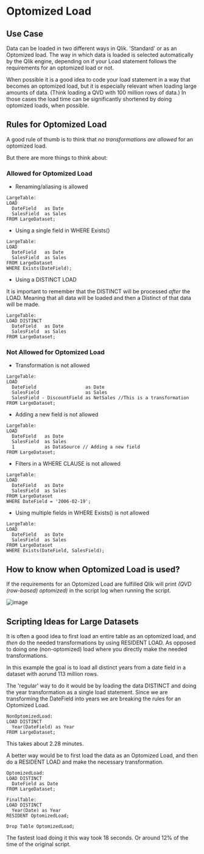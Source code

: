 # Optomized Load

## Use Case
Data can be loaded in two different ways in Qlik. 'Standard' or as an Optomized load. The way in which data is loaded is selected automatically by the Qlik engine, 
depending on if your Load statement follows the requirements for an optomized load or not.

When possible it is a good idea to code your load statement in a way that becomes an optomized load, but it is especially relevant when loading large amounts of data. 
(Think loading a QVD with 100 million rows of data.) In those cases the load time can be significantly shortened by doing optomized loads, when possible.

## Rules for Optomized Load
A good rule of thumb is to think that *no transformations are allowed* for an optomized load.

But there are more things to think about:

### Allowed for Optomized Load

- Renaming/aliasing is allowed

```
LargeTable:
LOAD
  DateField   as Date
  SalesField  as Sales
FROM LargeDataset;
```

- Using a single field in WHERE Exists()

```
LargeTable:
LOAD
  DateField   as Date
  SalesField  as Sales
FROM LargeDataset
WHERE Exists(DateField);
```

- Using a DISTINCT LOAD

It is important to remember that the DISTINCT will be processed *after* the LOAD. Meaning that all data will be loaded and then a Distinct of that data will be made.

```
LargeTable:
LOAD DISTINCT
  DateField   as Date
  SalesField  as Sales
FROM LargeDataset;
```

### Not Allowed for Optomized Load

- Transformation is not allowed

```
LargeTable:
LOAD
  DateField                  as Date
  SalesField                 as Sales
  SalesField - DiscountField as NetSales //This is a transformation
FROM LargeDataset;
```

- Adding a new field is not allowed

```
LargeTable:
LOAD
  DateField   as Date
  SalesField  as Sales
  1           as DataSource // Adding a new field
FROM LargeDataset;
```

- Filters in a WHERE CLAUSE is not allowed

```
LargeTable:
LOAD
  DateField   as Date
  SalesField  as Sales
FROM LargeDataset
WHERE DateField = '2006-02-19';
```

- Using multiple fields in WHERE Exists() is not allowed

```
LargeTable:
LOAD
  DateField   as Date
  SalesField  as Sales
FROM LargeDataset
WHERE Exists(DateField, SalesField);
```


## How to know when Optomized Load is used?

If the requirements for an Optomized Load are fulfilled Qlik will print *(QVD (row-based) optomized)* in the script log when running the script.

![image](https://github.com/xGregoriusx/BI-in-practice/assets/139049888/8af6a404-d0da-418b-b6ae-e7fe68eff001)

## Scripting Ideas for Large Datasets

It is often a good idea to first load an entire table as an optomized load, and *then* do the needed transformations by using RESIDENT LOAD.
As opposed to doing one (non-optomized) load where you directly make the needed transformations.

In this example the goal is to load all distinct years from a date field in a dataset with aorund 113 million rows.

The 'regular' way to do it would be by loading the data DISTINCT and doing the year transformation as a single load statement.
Since we are transforming the DateField into years we are breaking the rules for an Optomized Load.

```
NonOptomizedLoad:
LOAD DISTINCT
  Year(DateField) as Year
FROM LargeDataset;
```

This takes about 2.28 minutes.

A better way would be to first load the data as an Optomized Load, and then do a RESIDENT LOAD and make the necessary transformation.

```
OptomizedLoad:
LOAD DISTINCT
  DateField as Date
FROM LargeDataset;

FinalTable:
LOAD DISTINCT
  Year(Date) as Year
RESIDENT OptomizedLoad;

Drop Table OptomizedLoad;
```

The fastest load doing it this way took 18 seconds. Or around 12% of the time of the original script.
